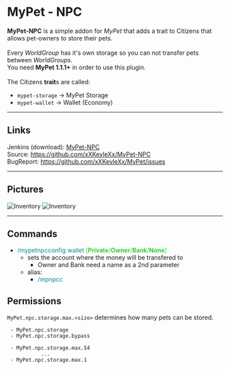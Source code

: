 # MyPet - NPC

**MyPet-NPC** is a simple addon for *MyPet* that adds a trait to Citizens that allows pet-owners to store their pets.<br>
<br>
Every *WorldGroup* has it's own storage so you can not transfer pets between *WorldGroup*s.<br>
You need **MyPet 1.1.1+** in order to use this plugin.<br>
<br>
The Citizens **trait**s are called:

* `mypet-storage`  ->  MyPet Storage
* `mypet-wallet`  ->  Wallet (Economy)

----

## Links

Jenkins (download): [MyPet-NPC](http://build.keyle.de/job/MyPet-NPC/) <br>
Source: https://github.com/xXKeyleXx/MyPet-NPC <br>
BugReport: https://github.com/xXKeyleXx/MyPet/issues <br>

----

## Pictures

![Inventory](/wiki/images/plugins/npc/handover.png)
![Inventory](/wiki/images/plugins/npc/take.png)

----

## Commands


*  <font color="DarkCyan">/mypetnpcconfig wallet</font> <font color="LimeGreen">[**Private**/**Owner**/**Bank**/**None**]</font>
    *  sets the account where the money will be transfered to
        *   Owner and Bank need a name as a 2nd parameter
    *  alias:
        *   <font color="DarkCyan">/mpnpcc</font>

## Permissions

`MyPet.npc.storage.max.<size>` determines how many pets can be stored.
~~~
 - MyPet.npc.storage
 - MyPet.npc.storage.bypass

 - MyPet.npc.storage.max.54
           ...
 - MyPet.npc.storage.max.1
~~~
